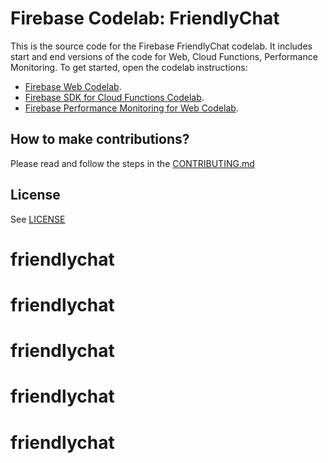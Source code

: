# Firebase Codelab: FriendlyChat

This is the source code for the Firebase FriendlyChat codelab. It includes start and end versions of the
code for Web, Cloud Functions, Performance Monitoring. To get started, open the codelab instructions:

 - [Firebase Web Codelab](https://codelabs.developers.google.com/codelabs/firebase-web/).
 - [Firebase SDK for Cloud Functions Codelab](https://codelabs.developers.google.com/codelabs/firebase-cloud-functions/).
 - [Firebase Performance Monitoring for Web Codelab](https://codelabs.developers.google.com/codelabs/firebase-perf-mon-web/).


## How to make contributions?
Please read and follow the steps in the [CONTRIBUTING.md](CONTRIBUTING.md)


## License
See [LICENSE](LICENSE)
# friendlychat
# friendlychat
# friendlychat
# friendlychat
# friendlychat
